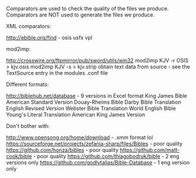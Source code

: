 Comparators are used to check the quality of the files we produce.
Comparators are NOT used to generate the files we produce.

XML comparators:

http://ebible.org/find - osis usfx vpl



mod2imp:

http://crosswire.org/ftpmirror/pub/sword/utils/win32
mod2imp KJV -r OSIS > kjv.osis
mod2imp KJV -s > kjv.strip
obtain text data from source - see the TextSource entry in the modules .conf file



Different formats:

http://biblehub.net/database - 9 versions in Excel format
King James Bible
American Standard Version
Douay-Rheims Bible
Darby Bible Translation
English Revised Version
Webster Bible Translation
World English Bible
Young's Literal Translation
American King James Version



Don't bother with:

http://www.opensong.org/home/download - .xmm format lol
https://sourceforge.net/projects/zefania-sharp/files/Bibles - poor quality
https://github.com/honza/bibles - poor quality
https://github.com/matt-cook/bible - poor quality
https://github.com/thiagobodruk/bible - 2 eng versions only
https://github.com/godlytalias/Bible-Database - 1 eng version only
